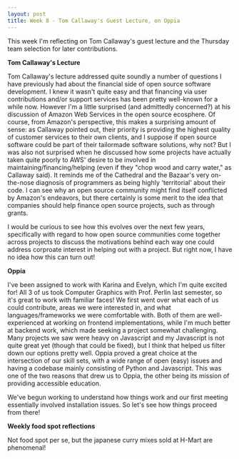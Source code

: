```yaml
---
layout: post
title: Week 8 - Tom Callaway's Guest Lecture, on Oppia
---
```


This week I'm reflecting on Tom Callaway's guest lecture and the Thursday team selection for later contributions.

**Tom Callaway's Lecture**

Tom Callaway's lecture addressed quite soundly a number of questions I have previously had about the financial side of open source software development. I knew it wasn't quite easy and that financing via user contributions and/or support services has been pretty well-known for a while now. However I'm a little surprised (and admittedly concerned?) at his discussion of Amazon Web Services in the open source ecosphere. Of course, from Amazon's perspective, this makes a surprising amount of sense: as Callaway pointed out, their priority is providing the highest quality of customer services to their own clients, and I suppose if open source software could be part of their tailormade software solutions, why not? But I was also not surprised when he discussed how some projects have actually taken quite poorly to AWS' desire to be involved in maintaining/financing/helping (even if they "chop wood and carry water," as Callaway said). It reminds me of the Cathedral and the Bazaar's very on-the-nose diagnosis of programmers as being highly 'territorial' about their code. I can see why an open source community might find itself conflicted by Amazon's endeavors, but there certainly is some merit to the idea that companies should help finance open source projects, such as through grants.

I would be curious to see how this evolves over the next few years, specifically with regard to how open source communities come together across projects to discuss the motivations behind each way one could address corproate interest in helping out with a project. But right now, I have no idea how this can turn out!

**Oppia**

I've been assigned to work with Karina and Evelyn, which I'm quite excited for! All 3 of us took Computer Graphics with Prof. Perlin last semester, so it's great to work with familiar faces! We first went over what each of us could contribute, areas we were interested in, and what languages/frameworks we were comfortable with. Both of them are well-experienced at working on frontend implementations, while I'm much better at backend work, which made seeking a project somewhat challenging. Many projects we saw were heavy on Javascript and my Javascript is not quite great yet (though that could be fixed), but I think that helped us filter down our options pretty well. Oppia proved a great choice at the intersection of our skill sets, with a wide range of open (easy) issues and having a codebase mainly consisting of Python and Javascript. This was one of the two reasons that drew us to Oppia, the other being its mission of providing accessible education. 

We've begun working to understand how things work and our first meeting essentially involved installation issues. So let's see how things proceed from there!

**Weekly food spot reflections**

Not food spot per se, but the japanese curry mixes sold at H-Mart are phenomenal! 
